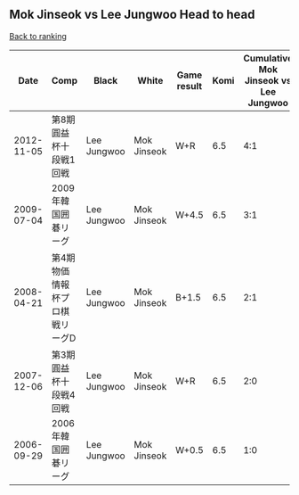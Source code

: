 ## Mok Jinseok vs Lee Jungwoo Head to head

[Back to ranking](../../index.md)




| **Date** | **Comp** | **Black** | **White** | **Game result** | **Komi** | **Cumulative Mok Jinseok vs Lee Jungwoo** | **Mok Jinseok streak** | **Lee Jungwoo streak** | 
| --- | --- | --- | --- | --- | --- | --- | --- | --- |
| 2012-11-05 | 第8期圓益杯十段戦1回戦 | Lee Jungwoo | Mok Jinseok | W+R | 6.5 | 4:1 | 2 | 0 | 
| 2009-07-04 | 2009年韓国囲碁リーグ | Lee Jungwoo | Mok Jinseok | W+4.5 | 6.5 | 3:1 | 1 | 0 | 
| 2008-04-21 | 第4期物価情報杯プロ棋戦リーグD | Lee Jungwoo | Mok Jinseok | B+1.5 | 6.5 | 2:1 | 0 | 1 | 
| 2007-12-06 | 第3期圓益杯十段戦4回戦 | Lee Jungwoo | Mok Jinseok | W+R | 6.5 | 2:0 | 2 | 0 | 
| 2006-09-29 | 2006年韓国囲碁リーグ | Lee Jungwoo | Mok Jinseok | W+0.5 | 6.5 | 1:0 | 1 | 0 |




